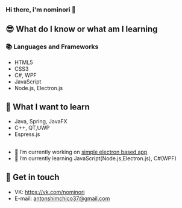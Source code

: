 ### Hi there, i'm nominori 👋




## :sunglasses: What do I know or what am I learning
### 📚 Languages and Frameworks
- HTML5
- CSS3
- C#, WPF
- JavaScript
- Node.js, Electron.js

## :dizzy: What I want to learn
- Java, Spring, JavaFX
- C++, QT,UWP
- Espress.js

##

- 🔭 I’m currently working on [simple electron based app](https://github.com/nominori-dev/temp-converter)
- 🌱 I’m currently learning JavaScript(Node.js,Electron.js), C#(WPF)

## 🔗 Get in touch
- VK: https://vk.com/nominori
- E-mail: antonshimchico37@gmail.com

